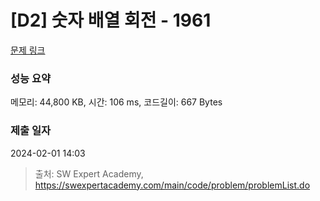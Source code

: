 # [D2] 숫자 배열 회전 - 1961 

[문제 링크](https://swexpertacademy.com/main/code/problem/problemDetail.do?contestProbId=AV5Pq-OKAVYDFAUq) 

### 성능 요약

메모리: 44,800 KB, 시간: 106 ms, 코드길이: 667 Bytes

### 제출 일자

2024-02-01 14:03



> 출처: SW Expert Academy, https://swexpertacademy.com/main/code/problem/problemList.do